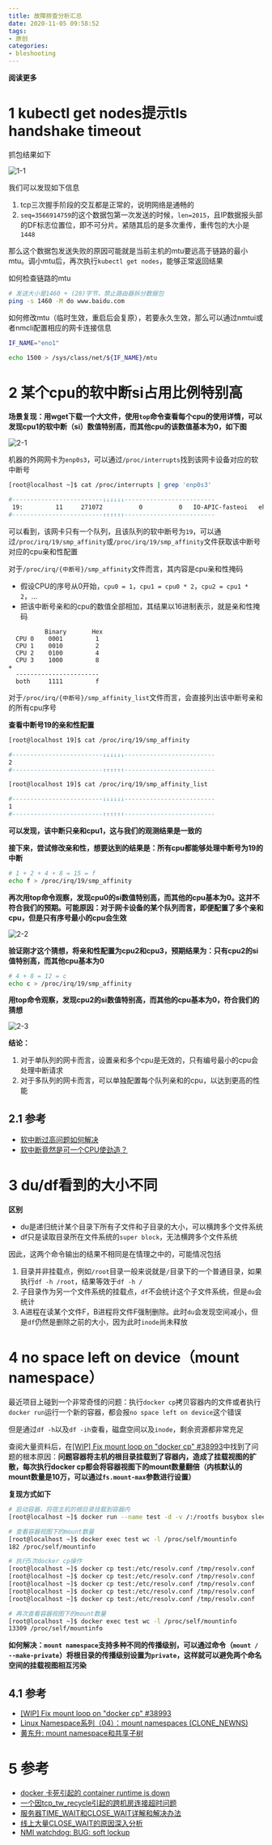 ```yaml
---
title: 故障排查分析汇总
date: 2020-11-05 09:58:52
tags: 
- 原创
categories: 
- bleshooting
---
```


**阅读更多**

<!--more-->

# 1 kubectl get nodes提示tls handshake timeout

抓包结果如下

![1-1](/images/故障排查分析汇总/1-1.png)

我们可以发现如下信息

1. tcp三次握手阶段的交互都是正常的，说明网络是通畅的
1. `seq=3566914759`的这个数据包第一次发送的时候，`len=2015`，且IP数据报头部的DF标志位置位，即不可分片。紧随其后的是多次重传，重传包的大小是`1448`

那么这个数据包发送失败的原因可能就是当前主机的mtu要远高于链路的最小mtu。调小mtu后，再次执行`kubectl get nodes`，能够正常返回结果

如何检查链路的mtu

```sh
# 发送大小是1460 + (28)字节，禁止路由器拆分数据包
ping -s 1460 -M do www.baidu.com
```

如何修改mtu（临时生效，重启后会复原），若要永久生效，那么可以通过nmtui或者nmcli配置相应的网卡连接信息

```sh
IF_NAME="eno1"

echo 1500 > /sys/class/net/${IF_NAME}/mtu
```

# 2 某个cpu的软中断si占用比例特别高

**场景复现：用wget下载一个大文件，使用`top`命令查看每个cpu的使用详情，可以发现cpu1的软中断（si）数值特别高，而其他cpu的该数值基本为0，如下图**

![2-1](/images/故障排查分析汇总/2-1.png)

机器的外网网卡为`enp0s3`，可以通过`/proc/interrupts`找到该网卡设备对应的软中断号

```sh
[root@localhost ~]$ cat /proc/interrupts | grep 'enp0s3'

#-------------------------↓↓↓↓↓↓-------------------------
 19:         11     271072          0          0   IO-APIC-fasteoi   ehci_hcd:usb1, enp0s3
#-------------------------↑↑↑↑↑↑-------------------------
```

可以看到，该网卡只有一个队列，且该队列的软中断号为`19`，可以通过`/proc/irq/19/smp_affinity`或`/proc/irq/19/smp_affinity`文件获取该中断号对应的cpu亲和性配置

对于`/proc/irq/{中断号}/smp_affinity`文件而言，其内容是cpu亲和性掩码

* 假设CPU的序号从0开始，`cpu0 = 1`，`cpu1 = cpu0 * 2`，`cpu2 = cpu1 * 2`，...
* 把该中断号亲和的cpu的数值全部相加，其结果以16进制表示，就是亲和性掩码

```
          Binary       Hex 
  CPU 0    0001         1 
  CPU 1    0010         2
  CPU 2    0100         4
  CPU 3    1000         8
+
  -----------------------
  both     1111         f
```

对于`/proc/irq/{中断号}/smp_affinity_list`文件而言，会直接列出该中断号亲和的所有cpu序号

**查看中断号19的亲和性配置**

```sh
[root@localhost 19]$ cat /proc/irq/19/smp_affinity

#-------------------------↓↓↓↓↓↓-------------------------
2
#-------------------------↑↑↑↑↑↑-------------------------

[root@localhost 19]$ cat /proc/irq/19/smp_affinity_list

#-------------------------↓↓↓↓↓↓-------------------------
1
#-------------------------↑↑↑↑↑↑-------------------------
```

**可以发现，该中断只亲和cpu1，这与我们的观测结果是一致的**

**接下来，尝试修改亲和性，想要达到的结果是：所有cpu都能够处理中断号为19的中断**

```sh
# 1 + 2 + 4 + 8 = 15 = f
echo f > /proc/irq/19/smp_affinity
```

**再次用top命令观察，发现cpu0的si数值特别高，而其他的cpu基本为0。这并不符合我们的预期。可能原因：对于网卡设备的某个队列而言，即便配置了多个亲和cpu，但是只有序号最小的cpu会生效**

![2-2](/images/故障排查分析汇总/2-2.png)

**验证刚才这个猜想，将亲和性配置为cpu2和cpu3，预期结果为：只有cpu2的si值特别高，而其他cpu基本为0**

```sh
# 4 + 8 = 12 = c
echo c > /proc/irq/19/smp_affinity
```

**用top命令观察，发现cpu2的si数值特别高，而其他的cpu基本为0，符合我们的猜想**

![2-3](/images/故障排查分析汇总/2-3.png)

**结论：**

1. 对于单队列的网卡而言，设置亲和多个cpu是无效的，只有编号最小的cpu会处理中断请求
1. 对于多队列的网卡而言，可以单独配置每个队列亲和的cpu，以达到更高的性能

## 2.1 参考

* [软中断过高问题如何解决](https://blog.csdn.net/rainharder/article/details/73198010)
* [软中断竟然是可一个CPU使劲造？](https://zhuanlan.zhihu.com/p/80619249)

# 3 du/df看到的大小不同

**区别**

* du是递归统计某个目录下所有子文件和子目录的大小，可以横跨多个文件系统
* df只是读取目录所在文件系统的`super block`，无法横跨多个文件系统

因此，这两个命令输出的结果不相同是在情理之中的，可能情况包括

1. 目录并非挂载点，例如`/root`目录一般来说就是`/`目录下的一个普通目录，如果执行`df -h /root`，结果等效于`df -h /`
1. 子目录作为另一个文件系统的挂载点，`df`不会统计这个子文件系统，但是`du`会统计
1. A进程在读某个文件F，B进程将文件F强制删除。此时`du`会发现空间减小，但是`df`仍然是删除之前的大小，因为此时`inode`尚未释放

# 4 no space left on device（mount namespace）

最近项目上碰到一个非常奇怪的问题：执行`docker cp`拷贝容器内的文件或者执行`docker run`运行一个新的容器，都会报`no space left on device`这个错误

但是通过`df -h`以及`df -ih`查看，磁盘空间以及`inode`，剩余资源都非常充足

查阅大量资料后，在[[WIP] Fix mount loop on "docker cp" #38993](https://github.com/moby/moby/pull/38993)中找到了问题的根本原因：**问题容器将主机的根目录挂载到了容器内，造成了挂载视图的扩散，每次执行docker cp都会将容器视图下的mount数量翻倍（内核默认的mount数量是10万，可以通过`fs.mount-max`参数进行设置）**

**复现方式如下**

```sh
# 启动容器，将宿主机的根目录挂载到容器内
[root@localhost ~]$ docker run --name test -d -v /:/rootfs busybox sleep 3d

# 查看容器视图下的mount数量
[root@localhost ~]$ docker exec test wc -l /proc/self/mountinfo
182 /proc/self/mountinfo

# 执行5次docker cp操作
[root@localhost ~]$ docker cp test:/etc/resolv.conf /tmp/resolv.conf
[root@localhost ~]$ docker cp test:/etc/resolv.conf /tmp/resolv.conf
[root@localhost ~]$ docker cp test:/etc/resolv.conf /tmp/resolv.conf
[root@localhost ~]$ docker cp test:/etc/resolv.conf /tmp/resolv.conf
[root@localhost ~]$ docker cp test:/etc/resolv.conf /tmp/resolv.conf

# 再次查看容器视图下的mount数量
[root@localhost ~]$ docker exec test wc -l /proc/self/mountinfo
13309 /proc/self/mountinfo
```

**如何解决：`mount namespace`支持多种不同的传播级别，可以通过命令（`mount / --make-private`）将根目录的传播级别设置为`private`，这样就可以避免两个命名空间的挂载视图相互污染**

## 4.1 参考

* [[WIP] Fix mount loop on "docker cp" #38993](https://github.com/moby/moby/pull/38993)
* [Linux Namespace系列（04）：mount namespaces (CLONE_NEWNS)](https://segmentfault.com/a/1190000006912742)
* [黄东升: mount namespace和共享子树](https://cloud.tencent.com/developer/article/1518101)

# 5 参考

* [docker 卡死引起的 container runtime is down](http://team.jiunile.com/blog/2020/10/docker-hang.html)
* [一个因tcp_tw_recycle引起的跨机房连接超时问题](https://zhuanlan.zhihu.com/p/35684094)
* [服务器TIME_WAIT和CLOSE_WAIT详解和解决办法](https://zhuanlan.zhihu.com/p/60382685)
* [线上大量CLOSE_WAIT的原因深入分析](https://juejin.cn/post/6844903734300901390)
* [NMI watchdog: BUG: soft lockup](https://zzyongx.github.io/blogs/NMI_watchdog_BUG_soft_lockup.html)
